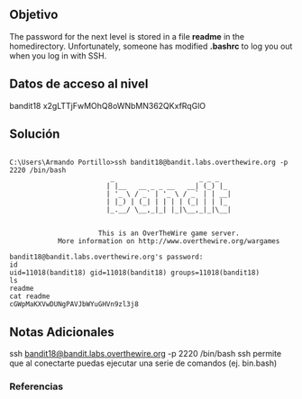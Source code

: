 ## Objetivo
The password for the next level is stored in a file **readme** in the homedirectory. Unfortunately, someone has modified **.bashrc** to log you out when you log in with SSH.
[](https://github.com/armandoportillo0101/Seguridad-de-Redes/blob/main/Plantilla.md#objetivo)

## Datos de acceso al nivel
bandit18
x2gLTTjFwMOhQ8oWNbMN362QKxfRqGlO
[](https://github.com/armandoportillo0101/Seguridad-de-Redes/blob/main/Plantilla.md#datos-de-acceso-al-nivel)

## Solución
```

C:\Users\Armando Portillo>ssh bandit18@bandit.labs.overthewire.org -p 2220 /bin/bash
                         _                     _ _ _
                        | |__   __ _ _ __   __| (_) |_
                        | '_ \ / _` | '_ \ / _` | | __|
                        | |_) | (_| | | | | (_| | | |_
                        |_.__/ \__,_|_| |_|\__,_|_|\__|


                      This is an OverTheWire game server.
            More information on http://www.overthewire.org/wargames

bandit18@bandit.labs.overthewire.org's password:
id
uid=11018(bandit18) gid=11018(bandit18) groups=11018(bandit18)
ls
readme
cat readme
cGWpMaKXVwDUNgPAVJbWYuGHVn9zl3j8
```
[](https://github.com/armandoportillo0101/Seguridad-de-Redes/blob/main/Plantilla.md#soluci%C3%B3n)

## Notas Adicionales
ssh bandit18@bandit.labs.overthewire.org -p 2220 /bin/bash 
	ssh permite que al conectarte puedas ejecutar una serie de comandos (ej. bin.bash)
[](https://github.com/armandoportillo0101/Seguridad-de-Redes/blob/main/Plantilla.md#notas-adicionales)

### Referencias